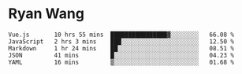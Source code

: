 # Ryan Wang

<!--START_SECTION:waka-->
```text
Vue.js       10 hrs 55 mins  ████████████████▓░░░░░░░░   66.08 % 
JavaScript   2 hrs 3 mins    ███░░░░░░░░░░░░░░░░░░░░░░   12.50 % 
Markdown     1 hr 24 mins    ██░░░░░░░░░░░░░░░░░░░░░░░   08.51 % 
JSON         41 mins         █░░░░░░░░░░░░░░░░░░░░░░░░   04.23 % 
YAML         16 mins         ▒░░░░░░░░░░░░░░░░░░░░░░░░   01.68 % 
```
<!--END_SECTION:waka-->
